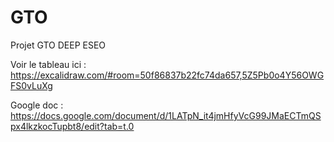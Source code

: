 # GTO
Projet GTO DEEP ESEO

Voir le tableau ici : https://excalidraw.com/#room=50f86837b22fc74da657,5Z5Pb0o4Y56OWGFS0vLuXg

Google doc : https://docs.google.com/document/d/1LATpN_it4jmHfyVcG99JMaECTmQSpx4lkzkocTupbt8/edit?tab=t.0

